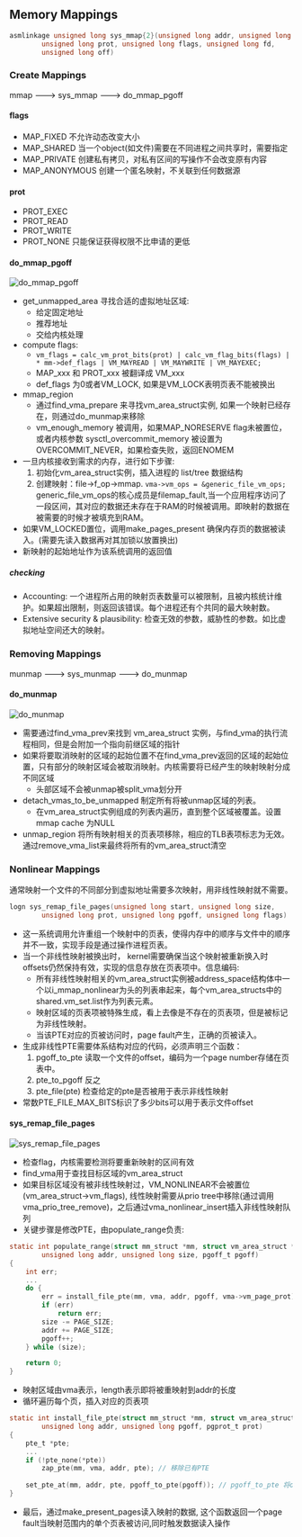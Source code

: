 ## Memory Mappings

```c
asmlinkage unsigned long sys_mmap{2}(unsigned long addr, unsigned long len,
        unsigned long prot, unsigned long flags, unsigned long fd,
        unsigned long off)
```

### Create Mappings

mmap ---> sys_mmap ---> do_mmap_pgoff

#### flags

* MAP_FIXED 不允许动态改变大小
* MAP_SHARED 当一个object(如文件)需要在不同进程之间共享时，需要指定
* MAP_PRIVATE 创建私有拷贝，对私有区间的写操作不会改变原有内容
* MAP_ANONYMOUS 创建一个匿名映射，不关联到任何数据源

#### prot

* PROT_EXEC
* PROT_READ
* PROT_WRITE
* PROT_NONE
只能保证获得权限不比申请的更低

#### do_mmap_pgoff

![do_mmap_pgoff](./images/do_mmap_pgoff.png)

* get_unmapped_area 寻找合适的虚拟地址区域:
    * 给定固定地址
    * 推荐地址
    * 交给内核处理
* compute flags:
    * `vm_flags = calc_vm_prot_bits(prot) | calc_vm_flag_bits(flags) | * mm->def_flags | VM_MAYREAD | VM_MAYWRITE | VM_MAYEXEC;`
    * MAP_xxx 和 PROT_xxx 被翻译成 VM_xxx
    * def_flags 为0或者VM_LOCK, 如果是VM_LOCK表明页表不能被换出
* mmap_region
    * 通过find_vma_prepare 来寻找vm_area_struct实例, 如果一个映射已经存在，则通过do_munmap来移除
    * vm_enough_memory 被调用，如果MAP_NORESERVE flag未被置位，或者内核参数 sysctl_overcommit_memory 被设置为 OVERCOMMIT_NEVER，如果检查失败，返回ENOMEM
* 一旦内核接收到需求的内存，进行如下步骤:
    1. 初始化vm_area_struct实例，插入进程的 list/tree 数据结构
    2. 创建映射：file->f_op->mmap. `vma->vm_ops = &generic_file_vm_ops;` generic_file_vm_ops的核心成员是filemap_fault,当一个应用程序访问了一段区间，其对应的数据还未存在于RAM的时候被调用。即映射的数据在被需要的时候才被填充到RAM。
* 如果VM_LOCKED置位，调用make_pages_present 确保内存页的数据被读入。(需要先读入数据再对其加锁以放置换出)
* 新映射的起始地址作为该系统调用的返回值

##### checking

* Accounting: 一个进程所占用的映射页表数量可以被限制，且被内核统计维护。如果超出限制，则返回该错误。每个进程还有个共同的最大映射数。
* Extensive security & plausibility: 检查无效的参数，威胁性的参数。如比虚拟地址空间还大的映射。

### Removing Mappings

munmap ---> sys_munmap ---> do_munmap

#### do_munmap

![do_munmap](./images/do_munmap.png)

* 需要通过find_vma_prev来找到 vm_area_struct 实例，与find_vma的执行流程相同，但是会附加一个指向前继区域的指针
* 如果将要取消映射的区域的起始位置不在find_vma_prev返回的区域的起始位置，只有部分的映射区域会被取消映射。内核需要将已经产生的映射映射分成不同区域
    * 头部区域不会被unmap被split_vma划分开
* detach_vmas_to_be_unmapped 制定所有将被unmap区域的列表。
    * 在vm_area_struct实例组成的列表内遍历，直到整个区域被覆盖。设置mmap cache 为NULL
* unmap_region 将所有映射相关的页表项移除，相应的TLB表项标志为无效。通过remove_vma_list来最终将所有的vm_area_struct清空


### Nonlinear Mappings

通常映射一个文件的不同部分到虚拟地址需要多次映射，用非线性映射就不需要。

```c
logn sys_remap_file_pages(unsigned long start, unsigned long size,
        unsigned long prot, unsigned long pgoff, unsigned long flags)
```

* 这一系统调用允许重组一个映射中的页表，使得内存中的顺序与文件中的顺序并不一致，实现手段是通过操作进程页表。
* 当一个非线性映射被换出时， kernel需要确保当这个映射被重新换入时offsets仍然保持有效，实现的信息存放在页表项中。信息编码:
    * 所有非线性映射相关的vm_area_struct实例被address_space结构体中一个以i_mmap_nonlinear为头的列表串起来，每个vm_area_structs中的shared.vm_set.list作为列表元素。
    * 映射区域的页表项被特殊生成，看上去像是不存在的页表项，但是被标记为非线性映射。
    * 当该PTE对应的页被访问时，page fault产生，正确的页被读入。
* 生成非线性PTE需要体系结构对应的代码，必须声明三个函数：
    1. pgoff_to_pte 读取一个文件的offset，编码为一个page number存储在页表中。
    2. pte_to_pgoff 反之
    3. pte_file(pte) 检查给定的pte是否被用于表示非线性映射
* 常数PTE_FILE_MAX_BITS标识了多少bits可以用于表示文件offset

#### sys_remap_file_pages

![sys_remap_file_pages](./images/sys_remap_file_pages.png)

* 检查flag，内核需要检测将要重新映射的区间有效
* find_vma用于查找目标区域的vm_area_struct
* 如果目标区域没有被非线性映射过，VM_NONLINEAR不会被置位(vm_area_struct->vm_flags), 线性映射需要从prio tree中移除(通过调用vma_prio_tree_remove)，之后通过vma_nonlinear_insert插入非线性映射队列
* 关键步骤是修改PTE，由populate_range负责:

```c
static int populate_range(struct mm_struct *mm, struct vm_area_struct *vma,
        unsigned long addr, unsigned long size, pgoff_t pgoff)
{
    int err;
    ...
    do {
        err = install_file_pte(mm, vma, addr, pgoff, vma->vm_page_prot);
        if (err)
            return err;
        size -= PAGE_SIZE;
        addr += PAGE_SIZE;
        pgoff++;
    } while (size);

    return 0;
}
```

* 映射区域由vma表示，length表示即将被重映射到addr的长度
* 循环遍历每个页，插入对应的页表项

```c
static int install_file_pte(struct mm_struct *mm, struct vm_area_struct *vma, 
        unsigned long addr, unsigned long pgoff, pgprot_t prot)
{
    pte_t *pte;
    ...
    if (!pte_none(*pte))
        zap_pte(mm, vma, addr, pte); // 移除已有PTE
    
    set_pte_at(mm, addr, pte, pgoff_to_pte(pgoff)); // pgoff_to_pte 将offset编码为适合PTE存放的格式
}
```

* 最后，通过make_present_pages读入映射的数据, 这个函数返回一个page fault当映射范围内的单个页表被访问,同时触发数据读入操作
